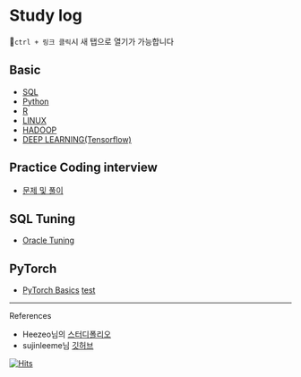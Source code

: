 # Study log
📌`ctrl + 링크 클릭`시 새 탭으로 열기가 가능합니다

## Basic
- [SQL](https://tattered-airship-722.notion.site/SQL-fa5cdc82aeec482b9abf478bfa82df8a) 
- [Python](https://tattered-airship-722.notion.site/a2d8aa427dfc4d21a94c30c8335ebde4)  
- [R](https://tattered-airship-722.notion.site/R-8a356d2d468b4603a55be772795cf392)  
- [LINUX](https://tattered-airship-722.notion.site/efef54a55fb249e48439411fcbbfe4cf)  
- [HADOOP](https://tattered-airship-722.notion.site/dccf3075905141cf9173cf6fee75f5a9)  
- [DEEP LEARNING(Tensorflow)](https://tattered-airship-722.notion.site/aafdb6ed6cbb4ac9afe22af1703a16d9)  

## Practice Coding interview
- [문제 및 풀이](https://github.com/chanzae/Coding_interview)

## SQL Tuning
- [Oracle Tuning](https://tattered-airship-722.notion.site/SQL-05be0aa4fa0f4c198d396ff62d1e407c)

## PyTorch
- [PyTorch Basics](./PyTorch/boostcourse_PyTorch_Basics.html)
[test](https://github.com/chanzae/Study-logs/blob/main/pytorch/boostcourse_PyTorch_Basics.html)
---

References
- Heezeo님의 [스터디폴리오](https://velog.io/@heezeo/%EC%A3%BC%ED%94%BC%ED%84%B0-%EB%85%B8%ED%8A%B8%EB%B6%81-%EA%B9%83%ED%97%99-%EC%8A%A4%ED%84%B0%EB%94%94%ED%8F%B4%EB%A6%AC%EC%98%A4-%EB%A7%8C%EB%93%A4%EA%B8%B0-%EB%AC%B4%EC%9E%91%EC%A0%95-%EB%94%B0%EB%9D%BC%ED%95%98%EA%B8%B0)  
- sujinleeme님 [깃허브](https://github.com/sujinleeme/spa-github-pages-ko)

[![Hits](https://hits.seeyoufarm.com/api/count/incr/badge.svg?url=https%3A%2F%2Fgithub.com%2Fchanzae%2FStudy-logs&count_bg=%2379C83D&title_bg=%23555555&icon=&icon_color=%23E7E7E7&title=hits&edge_flat=false)](https://hits.seeyoufarm.com)
